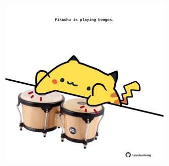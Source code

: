 <!-- built at 21/09/2023, 02:06:10 UTC -->
<p align="center">
  <img width="500" height="500" src="./ReadmeImage.svg">
</p>
